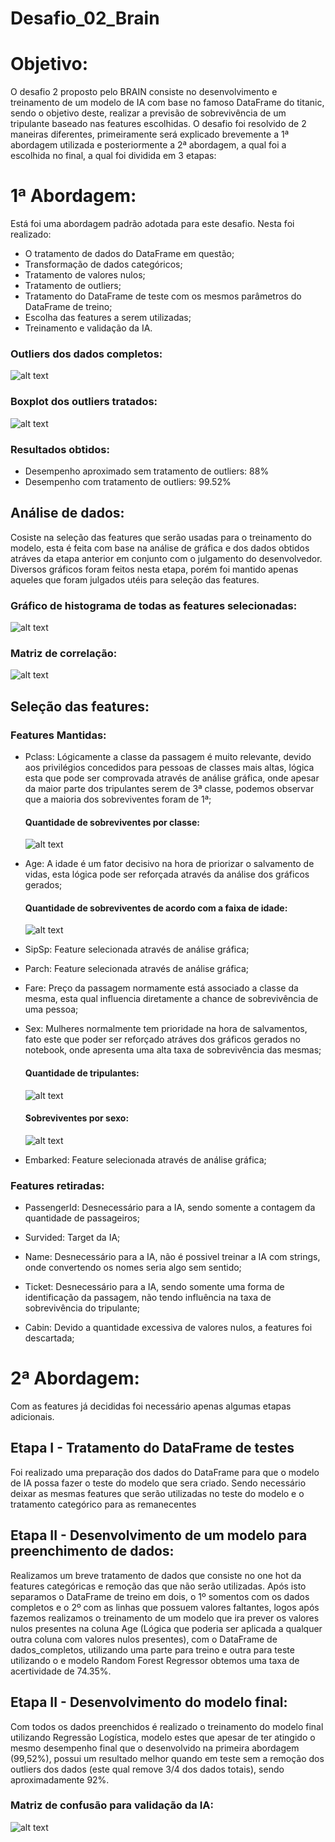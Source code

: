 # Desafio_02_Brain

# Objetivo:
O desafio 2 proposto pelo BRAIN consiste no desenvolvimento  e treinamento de um modelo de IA com base no famoso DataFrame do titanic, sendo o objetivo deste, realizar a previsão de sobrevivência de um tripulante baseado nas features escolhidas. O desafio foi resolvido de 2 maneiras diferentes, primeiramente será explicado brevemente a 1ª abordagem utilizada e posteriormente a 2ª abordagem, a qual foi a escolhida no final, a qual foi dividida em 3 etapas:

# 1ª Abordagem:
Está foi uma abordagem padrão adotada para este desafio. Nesta foi realizado:
- O tratamento de dados do DataFrame em questão;
- Transformação de dados categóricos;
- Tratamento de valores nulos;
- Tratamento de outliers;
- Tratamento do DataFrame de teste com os mesmos parâmetros do DataFrame de treino;
- Escolha das features a serem utilizadas;
- Treinamento e validação da IA.

### Outliers dos dados completos:
![alt text](/desafio02/imagens/outliers.png)

### Boxplot dos outliers tratados:
![alt text](/desafio02/imagens/outliers_tratados.png)

### Resultados obtidos:
- Desempenho aproximado sem tratamento de outliers: 88%
- Desempenho com tratamento de outliers: 99.52%


## Análise de dados:
Cosiste na seleção das features que serão usadas para o treinamento do modelo, esta é feita com base na análise de gráfica e dos dados obtidos atráves da etapa anterior em conjunto com o julgamento do desenvolvedor. Diversos gráficos foram feitos nesta etapa, porém foi mantido apenas aqueles que foram julgados utéis para seleção das features.

### Gráfico de histograma de todas as features selecionadas:
![alt text](/desafio02/imagens/histograma_geral.png)

### Matriz de correlação:
![alt text](/desafio02/imagens/matriz_correlacao.png)



## Seleção das features:
### Features Mantidas:
  - Pclass: Lógicamente a classe da passagem é muito relevante, devido aos privilégios concedidos para pessoas de classes mais altas, lógica esta que pode ser comprovada através de análise gráfica, onde apesar da maior parte dos tripulantes serem de 3ª classe, podemos observar que a maioria dos sobreviventes foram de 1ª;

    #### Quantidade de sobreviventes por classe:
    ![alt text](/desafio02/imagens/sobreviventes_por_classe.png)
  
  - Age: A idade é um fator decisivo na hora de priorizar o salvamento de vidas, esta lógica pode ser reforçada através da análise dos gráficos gerados;

    #### Quantidade de sobreviventes de acordo com a faixa de idade:
    ![alt text](/desafio02/imagens/sobreviventes_por_idade.png)

  - SipSp: Feature selecionada através de análise gráfica;

  - Parch: Feature selecionada através de análise gráfica;

  - Fare: Preço da passagem normamente está associado a classe da mesma, esta qual influencia diretamente a chance de sobrevivência de uma pessoa;

  - Sex:  Mulheres normalmente tem prioridade na hora de salvamentos, fato este que poder ser reforçado atráves dos gráficos gerados no notebook, onde apresenta uma alta taxa de sobrevivência das mesmas;

    #### Quantidade de tripulantes:
    ![alt text](/desafio02/imagens/pessoas_por_sexo.png)

    #### Sobreviventes por sexo:
    ![alt text](/desafio02/imagens/sobreviventes_por_sexo.png)

  - Embarked: Feature selecionada através de análise gráfica;

### Features retiradas:
  - PassengerId: Desnecessário para a IA, sendo somente a contagem da quantidade de passageiros;

  - Survided: Target da IA;

  - Name: Desnecessário para a IA, não é possivel treinar a IA com strings, onde convertendo os nomes seria algo sem sentido;

  - Ticket: Desnecessário para a IA, sendo somente uma forma de identificação da passagem, não tendo influência na taxa de sobrevivência do tripulante;

  - Cabin: Devido a quantidade excessiva de valores nulos, a features foi descartada;



# 2ª Abordagem:
Com as features já decididas foi necessário apenas algumas etapas adicionais.

## Etapa I - Tratamento do DataFrame de testes
Foi realizado uma preparação dos dados do DataFrame para que o modelo de IA possa fazer o teste do modelo que sera criado. Sendo necessário deixar as mesmas features que serão utilizadas no teste do modelo e o tratamento categórico para as remanecentes 

## Etapa II - Desenvolvimento de um modelo para preenchimento de dados:
Realizamos um breve tratamento de dados que consiste no one hot da features categóricas e remoção das que não serão utilizadas. Após isto separamos o DataFrame de treino em dois, o 1º somentos com os dados completos e o 2º com as linhas que possuem valores faltantes, logos após fazemos realizamos o treinamento de um modelo que ira prever os valores nulos presentes na coluna Age (Lógica que poderia ser aplicada a qualquer outra coluna com valores nulos presentes), com o DataFrame de dados_completos, utilizando uma parte para treino e outra para teste utilizando o e modelo Random Forest Regressor obtemos uma taxa de acertividade de 74.35%.

## Etapa II - Desenvolvimento do modelo final:
Com todos os dados preenchidos é realizado o treinamento do modelo final utilizando Regressão Logística, modelo estes que apesar de ter atingido o mesmo desempenho final que o desenvolvido na primeira abordagem (99,52%), possui um resultado melhor quando em teste sem a remoção dos outliers dos dados (este qual remove 3/4 dos dados totais), sendo aproximadamente 92%. 

### Matriz de confusão para validação da IA:
![alt text](/desafio02/imagens/matriz_confusao.png)
